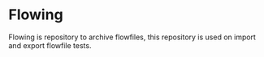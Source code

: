 # Flowing
Flowing is repository to archive flowfiles, this repository is used on import and export flowfile tests.
